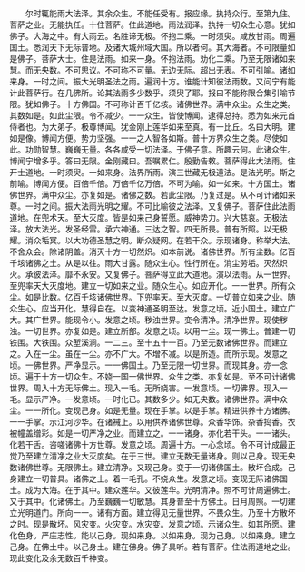 <!-- { "loadSidebar": true } -->
　　尔时辄能雨大法泽。其余众生。不能任受有。报应缘。执持众行。至第九住。菩萨之业。无能执任。十住菩萨。住此道地。雨法润泽。执持一切众生心意。犹如佛子。大海之中。有大雨云。名胜谛无极。怀抱二乘。一时须臾。咸放甘雨。周遍国土。悉润天下无际普地。及诸大城州域大国。所以者何。其大海者。不可限量如是佛子。菩萨大士。住是法雨。如来一身。怀抱法雨。劝化二乘。乃至无限诸如来慧。而无央数。不可思议。不可称不可量。无边无际。超出无表。不可引喻。诸如来身。一时之间。振大光明圣法之雨。遍润十方。谁能计知彼法雨数。又问宁有能计此菩萨行。在几佛所。论其法雨多少数乎。须臾了耶。报曰不能称限合集引喻节限。犹如佛子。十方佛国。不可称计百千亿垓。诸佛世界。满中众尘。众生之类。其数如是。如此尘限。令不减少。一一众生。皆使博闻。逮得总持。悉为如来元首侍者也。为大弟子。极尊博闻。犹金刚上莲华如来至真。有一比丘。名曰大明。建如是像。博闻方便。势力坚强。一一之人智各如斯。普十方界众生之类。尽使如此。功勋智慧。巍巍无量。各各咸受一切法泽。于佛子意。所趣云何。此诸众生。博闻宁增多乎。答曰无限。金刚藏曰。吾嘱累仁。殷勤告敕。菩萨得此大法雨。住开士道地。一时须臾。一如来身。法界所雨。演三世藏无极道法。是法光明。斯之前喻。博闻方便。百倍千倍。万倍千亿万倍。不可为喻。如一如来。十方国土。诸佛世界。满中众尘。亦复如是。诸佛之数。若此尘限。乃复过是。从不可计诸如来尊。一时之间。振大法雨光明之耀。不可比喻彼之法泽。又复佛子。菩萨住此法雨道地。在兜术天。至大灭度。皆是如来己身誓愿。威神势力。兴大慈哀。无极法泽。放大法光。发圣经雷。承六神通。三达之智。四无所畏。普有所照。以无极耀。消众垢冥。以大功德圣慧之明。断众疑网。在若干众。示现诸身。称举大法。不舍众会。除诸阴盖。消灭十方一切然炽。如本前说。诸佛世界。所有尘数。亿百千垓诸佛之土。从是以往。雨大甘露。随众生心。性行所在。消尘劳垢。灭然炽火。承彼法泽。靡不永安。又复佛子。菩萨得立此大道地。演以法雨。从一世界。至兜率天大灭度地。建立一切如来之业。随众生心。如应开化。一一世界。所有众尘。如是比数。亿百千垓诸佛世界。下兜率天。至大灭度。一切普立如来之业。随众生心。应当开化。慧得自在。以变神通圣明至达。发意之顷。近小国土。建立广大。其广世界。能现令小。发意之顷。秽浊世界。变令清净。清净世界。现使秽浊。一切世界。亦复如是。建立所部。发意之顷。以用一尘。现一佛土。普建一切铁围。大铁围。众堑溪涧。一二三。至十五十一百。乃至无数诸佛世界。而建立之。入在一尘。虽在一尘。亦不广大。不增不减。以是所造。而所示现。发意之顷。一佛世界。严净显示。一一佛国土。乃至无限一切世界。而现其身。亦一念顷。遍于十方一切众生。不娆一国一佛世界。众生之类。亦复如是。至不可计诸佛世界。周入十方无际佛土。现入一毛。无所娆害。一发意顷。一切佛界。现入一毛。显示严净。一发意顷。一时化已。其数多少。如无央数。诸佛世界。满中众尘。一一所化。变现己身。如是无量。现在手掌。以是手掌。精进供养十方诸佛。一一手掌。示江河沙华。在诸裓上。以用供养诸佛世尊。众香华饰。杂香捣香。衣被幢盖缯彩。如是一切严净之业。而建立之。一一诸身。亦化若干头。一一诸头。化若干舌。咨嗟诸佛十方世尊。发意之顷。周遍十方。一心念顷。令不可计成最正觉乃至建立清净之业大灭度矣。在于三世。建立无数无量诸身。则以己身。现无央数诸佛世尊。无限佛土。建立清净。又现己身。变于一切诸佛国土。散坏合成。己身建立一切普具。诸佛之土。着一毛孔。不娆众生。发意之顷。变现无际诸佛国土。成为大海。在于其中。建众莲华。又彼莲华。光明清净。照不可计周遍佛土。又于其中。化诸佛土。乃至巍巍一切敏慧。其身普至十方佛土。日月周照。一切建立光明道门。所向一一。诸有方面。建立得见无量世界。不畏众生。乃至十方散坏之时。现是散坏。风灾变。火灾变。水灾变。发意之顷。示诸众生。如其所愿。建化色身。严庄志性。能以己身。现如来身。以如来身。现为己身。以如来身。建立己身。在佛土中。以己身土。建在佛身。佛子具听。若有菩萨。住法雨道地之业。现此变化及余无数百千神变。
